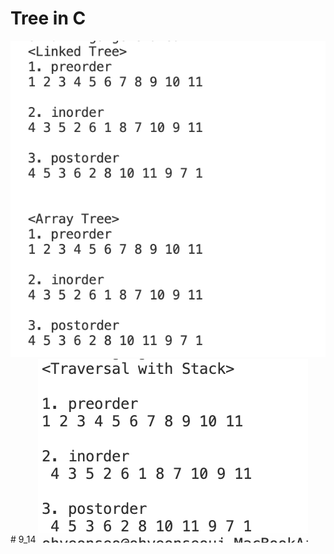 # Tree in C
<img src="./tree_test.dSYM/img/treeimg.png"/>
# 9_14 
<img src="./stack_tree/stack_tree_result.png" />